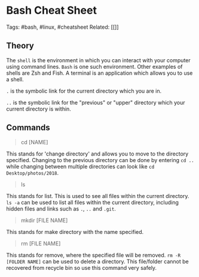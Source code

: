 # Bash Cheat Sheet
Tags: #bash, #linux, #cheatsheet 
Related: [[]]
## Theory

The `shell` is the environment in which you can interact with your computer using command lines. `Bash` is one such environment. Other examples of shells are Zsh and Fish. A terminal is an application which allows you to use a shell.

`.` is the symbolic link for the current directory which you are in.

`..` is the symbolic link for the "previous" or "upper" directory which your current directory is within.

## Commands

> cd [NAME]

This stands for 'change directory' and allows you to move to the directory specified. Changing to the previous directory can be done by entering `cd ..` while changing between multiple directories can look like `cd Desktop/photos/2018`. 

> ls

This stands for list. This is used to see all files within the current directory. `ls -a` can be used to list all files within the current directory, including hidden files and links such as `.`, `..` and `.git`.

> mkdir [FILE NAME]

This stands for make directory with the name specified.

> rm [FILE NAME]

This stands for remove, where the specified file will be removed. `rm -R [FOLDER NAME]` can be used to delete a directory. This file/folder cannot be recovered from recycle bin so use this command very safely.